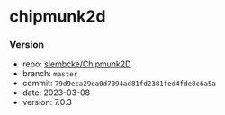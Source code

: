 # chipmunk2d

### Version
- repo: [slembcke/Chipmunk2D](https://github.com/slembcke/Chipmunk2D)
- branch: `master`
- commit: `79d9eca29ea0d7094ad81fd2381fed4fde8c6a5a`
- date: 2023-03-08
- version: 7.0.3